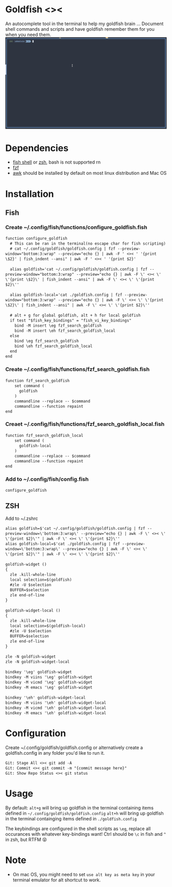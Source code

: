 # Goldfish <><

An autocomplete tool in the terminal to help my goldfish brain ... Document shell commands and scripts and have goldfish remember them for you when you need them.
![screen-gif](./assets/goldfishdemo.gif)

# Dependencies

- [fish shell](https://fishshell.com/) or [zsh](https://zsh.sourceforge.io/), bash is not supported rn
- [fzf](https://github.com/junegunn/fzf)
- [awk](https://man.archlinux.org/man/awk.1p.en) should be installed by default on most linux distribution and Mac OS

# Installation

## Fish

### Create ~/.config/fish/functions/configure_goldfish.fish

```
function configure_goldfish
  # This can be ran in the terminal(no escape char for fish scripting)
  # cat ~/.config/goldfish/goldfish.config | fzf --preview-window="bottom:3:wrap" --preview="echo {} | awk -F ' <>< ' '{print \$2}' | fish_indent --ansi" | awk -F ' <>< ' '{print $2}'

  alias goldfish='cat ~/.config/goldfish/goldfish.config | fzf --preview-window="bottom:3:wrap" --preview="echo {} | awk -F \' <>< \' \'{print \$2}\' | fish_indent --ansi" | awk -F \' <>< \' \'{print $2}\''

  alias goldfish-local='cat ./goldfish.config | fzf --preview-window="bottom:3:wrap" --preview="echo {} | awk -F \' <>< \' \'{print \$2}\' | fish_indent --ansi" | awk -F \' <>< \' \'{print $2}\''

  # alt + g for global goldfish, alt + h for local goldfish
  if test "$fish_key_bindings" = "fish_vi_key_bindings"
    bind -M insert \eg fzf_search_goldfish
    bind -M insert \eh fzf_search_goldfish_local
  else
    bind \eg fzf_search_goldfish
    bind \eh fzf_search_goldfish_local
  end
end
```

### Create ~/.config/fish/functions/fzf_search_goldfish.fish

```
function fzf_search_goldfish
    set command (
      goldfish
    )
    commandline --replace -- $command
    commandline --function repaint
end
```

### Creaet ~/.config/fish/functions/fzf_search_goldfish_local.fish

```
function fzf_search_goldfish_local
    set command (
      goldfish-local
    )
    commandline --replace -- $command
    commandline --function repaint
end
```

### Add to ~/.config/fish/config.fish

```
configure_goldfish
```

## ZSH

Add to ~/.zshrc

```
alias goldfish=$'cat ~/.config/goldfish/goldfish.config | fzf --preview-window=\'bottom:3:wrap\' --preview="echo {} | awk -F \' <>< \' \'{print $2}\'" | awk -F \' <>< \' \'{print $2}\''
alias goldfish-local=$'cat ./goldfish.config | fzf --preview-window=\'bottom:3:wrap\' --preview="echo {} | awk -F \' <>< \' \'{print $2}\'" | awk -F \' <>< \' \'{print $2}\''

goldfish-widget ()
{
  zle .kill-whole-line
  local selection=$(goldfish)
  #zle -U $selection
  BUFFER=$selection
  zle end-of-line
}

goldfish-widget-local ()
{
  zle .kill-whole-line
  local selection=$(goldfish-local)
  #zle -U $selection
  BUFFER=$selection
  zle end-of-line
}

zle -N goldfish-widget
zle -N goldfish-widget-local

bindkey '\eg' goldfish-widget
bindkey -M viins '\eg' goldfish-widget
bindkey -M vicmd '\eg' goldfish-widget
bindkey -M emacs '\eg' goldfish-widget

bindkey '\eh' goldfish-widget-local
bindkey -M viins '\eh' goldfish-widget-local
bindkey -M vicmd '\eh' goldfish-widget-local
bindkey -M emacs '\eh' goldfish-widget-local
```

# Configuration

Create ~/.config/goldfish/goldfish.config or alternatively create a goldfish.config in any folder you'd like to run it.

```
Git: Stage All <>< git add -A
Git: Commit <>< git commit -m "{commit message here}"
Git: Show Repo Status <>< git status
```

# Usage

By default:
`alt+g` will bring up goldfish in the terminal containing items defined in `~/.config/goldfish/goldfish.config`
`alt+h` will bring up goldfish in the terminal containging items defined in `./goldfish.config`

The keybindings are configured in the shell scripts as `\eg`, replace all occurances with whatever key-bindings want! Ctrl should be `\c` in fish and `^` in zsh, but RTFM :stuck_out_tongue_closed_eyes:

# Note

- On mac OS, you might need to set `use alt key as meta key` in your terminal emulator for alt shortcut to work.
